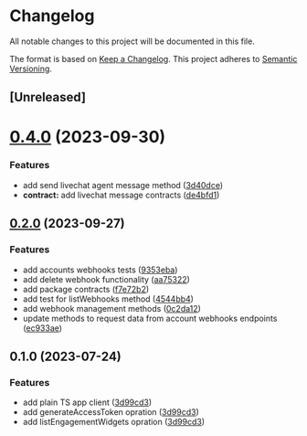 # Changelog

All notable changes to this project will be documented in this file.

The format is based on [Keep a Changelog](https://keepachangelog.com/en/1.0.0/). This project adheres to [Semantic Versioning](https://semver.org/spec/v2.0.0.html).

## [Unreleased]

# [0.4.0](https://github.com/chathqio/app-sdk-node/compare/v0.3.4...v0.4.0) (2023-09-30)


### Features

* add send livechat agent message method ([3d40dce](https://github.com/chathqio/app-sdk-node/commit/3d40dced63aacb4bc18efc6756d77d0648c974a3))
* **contract:** add livechat message contracts ([de4bfd1](https://github.com/chathqio/app-sdk-node/commit/de4bfd1ee6090333797b002979dcd45b5868a742))

## [0.2.0](https://github.com/chathqio/app-sdk-node/compare/v0.1.1...v0.2.0) (2023-09-27)

### Features

* add accounts webhooks tests ([9353eba](https://github.com/chathqio/app-sdk-node/commit/9353eba33a7c83d777ae2a946b930740da6e02ea))
* add delete webhook functionality ([aa75322](https://github.com/chathqio/app-sdk-node/commit/aa753220d04b670320822c1279912ccd250d4fb2))
* add package contracts ([f7e72b2](https://github.com/chathqio/app-sdk-node/commit/f7e72b2704bae568a65aa912541db9476c659b27))
* add test for listWebhooks method ([4544bb4](https://github.com/chathqio/app-sdk-node/commit/4544bb4ba8bf2a3cb7636e6e434254b2191d1b82))
* add webhook management methods ([0c2da12](https://github.com/chathqio/app-sdk-node/commit/0c2da128553d4294eea2e576a1e3b0c7cbb2283f))
* update methods to request data from account webhooks endpoints ([ec933ae](https://github.com/chathqio/app-sdk-node/commit/ec933aefc756e43ad803442294b90acbc88a52f3))

## 0.1.0 (2023-07-24)

### Features

* add plain TS app client ([3d99cd3](https://github.com/chathqio/app-sdk-node/commit/3d99cd3c104025238b0be8d6a3c1ff9335508054))
* add generateAccessToken opration ([3d99cd3](https://github.com/chathqio/app-sdk-node/commit/3d99cd3c104025238b0be8d6a3c1ff9335508054))
* add listEngagementWidgets opration ([3d99cd3](https://github.com/chathqio/app-sdk-node/commit/3d99cd3c104025238b0be8d6a3c1ff9335508054))

